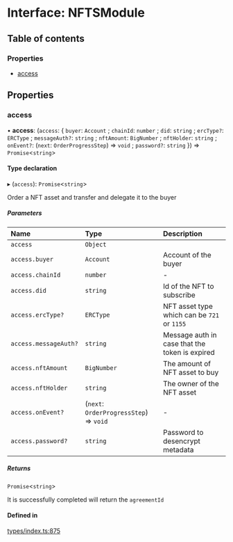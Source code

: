 # Interface: NFTSModule

## Table of contents

### Properties

- [access](NFTSModule.md#access)

## Properties

### access

• **access**: (`access`: { `buyer`: `Account` ; `chainId`: `number` ; `did`: `string` ; `ercType?`: `ERCType` ; `messageAuth?`: `string` ; `nftAmount`: `BigNumber` ; `nftHolder`: `string` ; `onEvent?`: (`next`: `OrderProgressStep`) => `void` ; `password?`: `string`  }) => `Promise`<`string`\>

#### Type declaration

▸ (`access`): `Promise`<`string`\>

Order a NFT asset and transfer and delegate it to the buyer

##### Parameters

| Name | Type | Description |
| :------ | :------ | :------ |
| `access` | `Object` |  |
| `access.buyer` | `Account` | Account of the buyer |
| `access.chainId` | `number` | - |
| `access.did` | `string` | Id of the NFT to subscribe |
| `access.ercType?` | `ERCType` | NFT asset type which can be `721` or `1155` |
| `access.messageAuth?` | `string` | Message auth in case that the token is expired |
| `access.nftAmount` | `BigNumber` | The amount of NFT asset to buy |
| `access.nftHolder` | `string` | The owner of the NFT asset |
| `access.onEvent?` | (`next`: `OrderProgressStep`) => `void` | - |
| `access.password?` | `string` | Password to desencrypt metadata |

##### Returns

`Promise`<`string`\>

It is successfully completed will return the `agreementId`

#### Defined in

[types/index.ts:875](https://github.com/nevermined-io/react-components/blob/f2bb80f/catalog/src/types/index.ts#L875)
